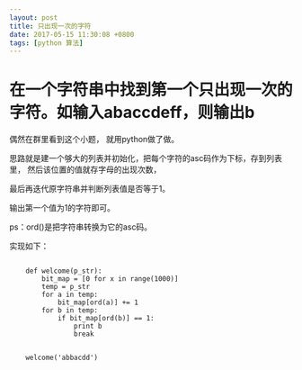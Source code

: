 ```yaml
---
layout: post
title: 只出现一次的字符
date: 2017-05-15 11:30:08 +0800
tags: [python 算法]
---
```


# 在一个字符串中找到第一个只出现一次的字符。如输入abaccdeff，则输出b

偶然在群里看到这个小题， 就用python做了做。

思路就是建一个够大的列表并初始化，把每个字符的asc码作为下标，存到列表里， 然后该位置的值就存字母的出现次数，

最后再迭代原字符串并判断列表值是否等于1。

输出第一个值为1的字符即可。

ps：ord()是把字符串转换为它的asc码。

实现如下：

```

    def welcome(p_str):
        bit_map = [0 for x in range(1000)]
        temp = p_str
        for a in temp:
            bit_map[ord(a)] += 1
        for b in temp:
            if bit_map[ord(b)] == 1:
                print b
                break
    
    
    welcome('abbacdd')
```
 






